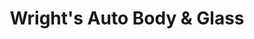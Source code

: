 ---
title: "Wright's Auto Body & Glass"
url: /nash/wrights-auto-body-und-glass/
shop: Autowerkstatt
---